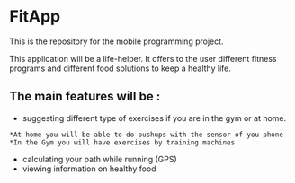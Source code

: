 # FitApp
This is the repository for the mobile programming project.

This application will be a life-helper. It offers to the user different fitness programs and different food solutions to keep a healthy life.
## The main features will be :
* suggesting different type of exercises if you are in the gym or at home.
```
*At home you will be able to do pushups with the sensor of you phone
*In the Gym you will have exercises by training machines
```
* calculating your path while running (GPS)
* viewing information on healthy food
  
